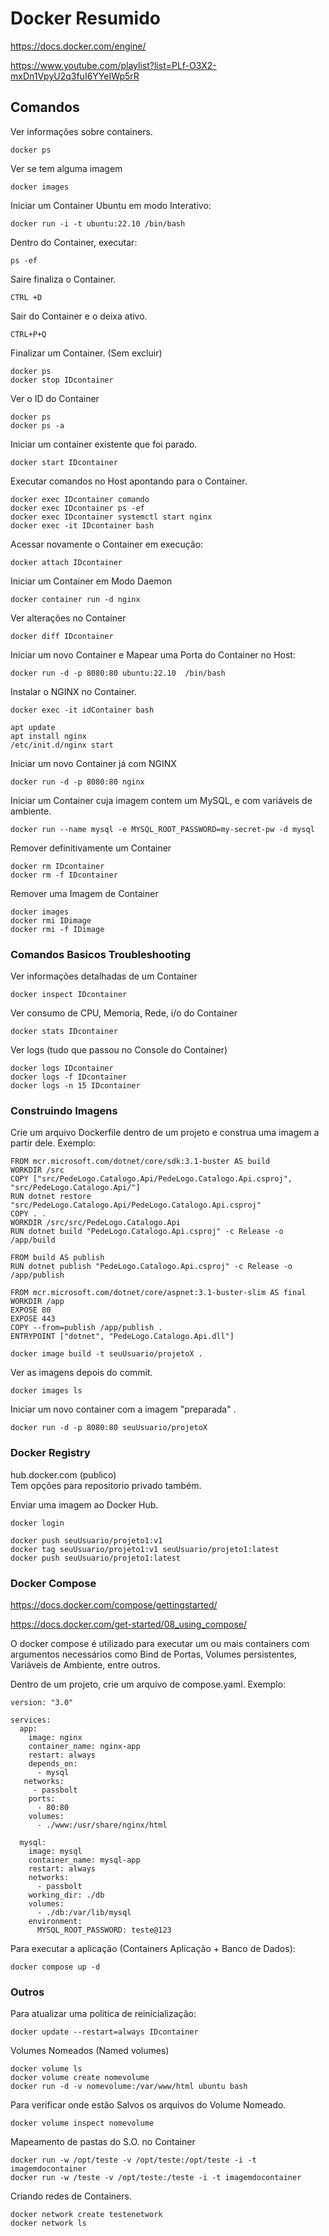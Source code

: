# Docker Resumido

https://docs.docker.com/engine/

https://www.youtube.com/playlist?list=PLf-O3X2-mxDn1VpyU2q3fuI6YYeIWp5rR


## Comandos

Ver informações sobre containers.
```
docker ps
```
Ver se tem alguma imagem
```
docker images
```
Iniciar um Container Ubuntu em modo Interativo:
```
docker run -i -t ubuntu:22.10 /bin/bash
```
Dentro do Container, executar: 
```
ps -ef
```
Saire finaliza o Container.
```
CTRL +D
```

Sair do Container e o deixa ativo.
```
CTRL+P+Q 
```

Finalizar um Container. (Sem excluir)
```
docker ps 
docker stop IDcontainer
```

Ver o ID do Container
```
docker ps
docker ps -a
```

Iniciar um container existente que foi parado.
```
docker start IDcontainer
```

Executar comandos no Host apontando para o Container.
```
docker exec IDcontainer comando
docker exec IDcontainer ps -ef
docker exec IDcontainer systemctl start nginx
docker exec -it IDcontainer bash
```
Acessar novamente o Container em execução:
```
docker attach IDcontainer
```

Iniciar um Container em Modo Daemon
```
docker container run -d nginx
```

Ver alterações no Container
```
docker diff IDcontainer
```

Iniciar um novo Container e Mapear uma Porta do Container no Host:
```
docker run -d -p 8080:80 ubuntu:22.10  /bin/bash
```

Instalar o NGINX no Container.
```
docker exec -it idContainer bash
```
```
apt update
apt install nginx
/etc/init.d/nginx start
```

Iniciar um novo Container já com NGINX
```
docker run -d -p 8080:80 nginx 
```

Iniciar um Container cuja imagem contem um MySQL, e com variáveis de ambiente.
```
docker run --name mysql -e MYSQL_ROOT_PASSWORD=my-secret-pw -d mysql
```

Remover definitivamente um Container
```
docker rm IDcontainer
docker rm -f IDcontainer
```

Remover uma Imagem de Container
```
docker images
docker rmi IDimage
docker rmi -f IDimage
```

### Comandos Basicos Troubleshooting

Ver informações detalhadas de um Container
```
docker inspect IDcontainer
```
Ver consumo de CPU, Memoria, Rede, i/o do Container
```
docker stats IDcontainer
```

Ver logs (tudo que passou no Console do Container)
```
docker logs IDcontainer
docker logs -f IDcontainer
docker logs -n 15 IDcontainer
```


### Construindo Imagens

Crie um arquivo Dockerfile dentro de um projeto e construa uma imagem a partir dele.
Exemplo:
```
FROM mcr.microsoft.com/dotnet/core/sdk:3.1-buster AS build
WORKDIR /src
COPY ["src/PedeLogo.Catalogo.Api/PedeLogo.Catalogo.Api.csproj", "src/PedeLogo.Catalogo.Api/"]
RUN dotnet restore "src/PedeLogo.Catalogo.Api/PedeLogo.Catalogo.Api.csproj"
COPY . .
WORKDIR /src/src/PedeLogo.Catalogo.Api
RUN dotnet build "PedeLogo.Catalogo.Api.csproj" -c Release -o /app/build

FROM build AS publish
RUN dotnet publish "PedeLogo.Catalogo.Api.csproj" -c Release -o /app/publish

FROM mcr.microsoft.com/dotnet/core/aspnet:3.1-buster-slim AS final
WORKDIR /app
EXPOSE 80
EXPOSE 443
COPY --from=publish /app/publish .
ENTRYPOINT ["dotnet", "PedeLogo.Catalogo.Api.dll"]
```

```
docker image build -t seuUsuario/projetoX .
```

Ver as imagens depois do commit.
```
docker images ls
```

Iniciar um novo container com a imagem "preparada" .
```
docker run -d -p 8080:80 seuUsuario/projetoX
```

### Docker Registry
hub.docker.com (publico)
<br>
Tem opções para repositorio privado também.

Enviar uma imagem ao Docker Hub.
```
docker login

docker push seuUsuario/projeto1:v1
docker tag seuUsuario/projeto1:v1 seuUsuario/projeto1:latest
docker push seuUsuario/projeto1:latest
```

### Docker Compose

https://docs.docker.com/compose/gettingstarted/

https://docs.docker.com/get-started/08_using_compose/

O docker compose é utilizado para executar um ou mais containers com argumentos necessários como Bind de Portas, Volumes persistentes, Variáveis de Ambiente, entre outros.

Dentro de um projeto, crie um arquivo de compose.yaml.
Exemplo:
```
version: "3.0"

services:
  app:
    image: nginx
    container_name: nginx-app
    restart: always
    depends_on:
      - mysql
   networks:
     - passbolt
    ports:
      - 80:80
    volumes:
      - ./www:/usr/share/nginx/html

  mysql:
    image: mysql
    container_name: mysql-app
    restart: always
    networks:
      - passbolt
    working_dir: ./db
    volumes:
      - ./db:/var/lib/mysql
    environment:
      MYSQL_ROOT_PASSWORD: teste@123

```
Para executar a aplicação (Containers Aplicação + Banco de Dados):
```
docker compose up -d 
```

### Outros

Para atualizar uma politica de reinicialização:
```
docker update --restart=always IDcontainer
```

Volumes Nomeados (Named volumes)
```
docker volume ls
docker volume create nomevolume
docker run -d -v nomevolume:/var/www/html ubuntu bash
```

Para verificar onde estão Salvos os arquivos do Volume Nomeado.
```
docker volume inspect nomevolume
```

Mapeamento de pastas do S.O. no Container
```
docker run -w /opt/teste -v /opt/teste:/opt/teste -i -t imagemdocontainer
docker run -w /teste -v /opt/teste:/teste -i -t imagemdocontainer
```

Criando redes de Containers.
```
docker network create testenetwork
docker network ls
```